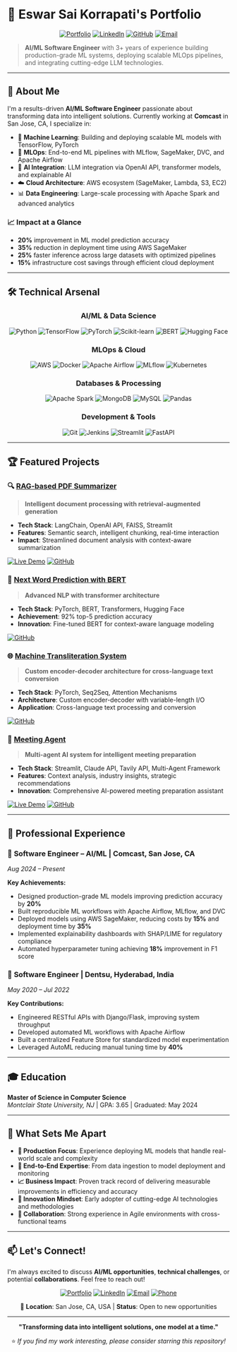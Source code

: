 # 🚀 Eswar Sai Korrapati's Portfolio

<div align="center">
  
[![Portfolio](https://img.shields.io/badge/Portfolio-Live-brightgreen?style=for-the-badge&logo=vercel)](https://eswarsaiportfolio.org/)
[![LinkedIn](https://img.shields.io/badge/LinkedIn-Connect-blue?style=for-the-badge&logo=linkedin)](https://www.linkedin.com/in/eswarsaikorrapati/)
[![GitHub](https://img.shields.io/badge/GitHub-Follow-black?style=for-the-badge&logo=github)](https://github.com/ek-sai)
[![Email](https://img.shields.io/badge/Email-Contact-red?style=for-the-badge&logo=gmail)](mailto:eksai0726@gmail.com)

</div>

> **AI/ML Software Engineer** with 3+ years of experience building production-grade ML systems, deploying scalable MLOps pipelines, and integrating cutting-edge LLM technologies.

---

## 🎯 About Me

I'm a results-driven **AI/ML Software Engineer** passionate about transforming data into intelligent solutions. Currently working at **Comcast** in San Jose, CA, I specialize in:

- 🤖 **Machine Learning**: Building and deploying scalable ML models with TensorFlow, PyTorch
- 🔄 **MLOps**: End-to-end ML pipelines with MLflow, SageMaker, DVC, and Apache Airflow
- 🧠 **AI Integration**: LLM integration via OpenAI API, transformer models, and explainable AI
- ☁️ **Cloud Architecture**: AWS ecosystem (SageMaker, Lambda, S3, EC2)
- 📊 **Data Engineering**: Large-scale processing with Apache Spark and advanced analytics

### 📈 Impact at a Glance
- **20%** improvement in ML model prediction accuracy
- **35%** reduction in deployment time using AWS SageMaker
- **25%** faster inference across large datasets with optimized pipelines
- **15%** infrastructure cost savings through efficient cloud deployment

---

## 🛠️ Technical Arsenal

<div align="center">

### AI/ML & Data Science
![Python](https://img.shields.io/badge/Python-3776AB?style=flat-square&logo=python&logoColor=white)
![TensorFlow](https://img.shields.io/badge/TensorFlow-FF6F00?style=flat-square&logo=tensorflow&logoColor=white)
![PyTorch](https://img.shields.io/badge/PyTorch-EE4C2C?style=flat-square&logo=pytorch&logoColor=white)
![Scikit-learn](https://img.shields.io/badge/Scikit_learn-F7931E?style=flat-square&logo=scikit-learn&logoColor=white)
![BERT](https://img.shields.io/badge/BERT-4285F4?style=flat-square&logo=google&logoColor=white)
![Hugging Face](https://img.shields.io/badge/🤗_Hugging_Face-FFD21E?style=flat-square&logoColor=black)

### MLOps & Cloud
![AWS](https://img.shields.io/badge/AWS-232F3E?style=flat-square&logo=amazon-aws&logoColor=white)
![Docker](https://img.shields.io/badge/Docker-2496ED?style=flat-square&logo=docker&logoColor=white)
![Apache Airflow](https://img.shields.io/badge/Apache_Airflow-017CEE?style=flat-square&logo=apache-airflow&logoColor=white)
![MLflow](https://img.shields.io/badge/MLflow-0194E2?style=flat-square&logo=mlflow&logoColor=white)
![Kubernetes](https://img.shields.io/badge/Kubernetes-326CE5?style=flat-square&logo=kubernetes&logoColor=white)

### Databases & Processing
![Apache Spark](https://img.shields.io/badge/Apache_Spark-E25A1C?style=flat-square&logo=apache-spark&logoColor=white)
![MongoDB](https://img.shields.io/badge/MongoDB-47A248?style=flat-square&logo=mongodb&logoColor=white)
![MySQL](https://img.shields.io/badge/MySQL-4479A1?style=flat-square&logo=mysql&logoColor=white)
![Pandas](https://img.shields.io/badge/Pandas-150458?style=flat-square&logo=pandas&logoColor=white)

### Development & Tools
![Git](https://img.shields.io/badge/Git-F05032?style=flat-square&logo=git&logoColor=white)
![Jenkins](https://img.shields.io/badge/Jenkins-D24939?style=flat-square&logo=jenkins&logoColor=white)
![Streamlit](https://img.shields.io/badge/Streamlit-FF4B4B?style=flat-square&logo=streamlit&logoColor=white)
![FastAPI](https://img.shields.io/badge/FastAPI-009688?style=flat-square&logo=fastapi&logoColor=white)

</div>

---

## 🏆 Featured Projects

### 🔍 [RAG-based PDF Summarizer](https://ragpdfsummarizer-ffas6wmxaty3zgblr39map.streamlit.app/)
> **Intelligent document processing with retrieval-augmented generation**

- **Tech Stack**: LangChain, OpenAI API, FAISS, Streamlit
- **Features**: Semantic search, intelligent chunking, real-time interaction
- **Impact**: Streamlined document analysis with context-aware summarization

[![Live Demo](https://img.shields.io/badge/Demo-Live-brightgreen?style=flat-square&logo=streamlit)](https://ragpdfsummarizer-ffas6wmxaty3zgblr39map.streamlit.app/)
[![GitHub](https://img.shields.io/badge/Code-GitHub-black?style=flat-square&logo=github)](https://github.com/ek-sai/RAG_PDF_Summarizer)

### 🧠 [Next Word Prediction with BERT](https://github.com/ek-sai/BERT)
> **Advanced NLP with transformer architecture**

- **Tech Stack**: PyTorch, BERT, Transformers, Hugging Face
- **Achievement**: 92% top-5 prediction accuracy
- **Innovation**: Fine-tuned BERT for context-aware language modeling

[![GitHub](https://img.shields.io/badge/Code-GitHub-black?style=flat-square&logo=github)](https://github.com/ek-sai/BERT)

### 🌐 [Machine Transliteration System](https://github.com/ek-sai/Machine_Transliteration)
> **Custom encoder-decoder architecture for cross-language text conversion**

- **Tech Stack**: PyTorch, Seq2Seq, Attention Mechanisms
- **Architecture**: Custom encoder-decoder with variable-length I/O
- **Application**: Cross-language text processing and conversion

[![GitHub](https://img.shields.io/badge/Code-GitHub-black?style=flat-square&logo=github)](https://github.com/ek-sai/Machine_Transliteration)

### 🤝 [Meeting Agent](https://meeting-agents-yapuvkj9basug2qlos2iqg.streamlit.app/)
> **Multi-agent AI system for intelligent meeting preparation**

- **Tech Stack**: Streamlit, Claude API, Tavily API, Multi-Agent Framework
- **Features**: Context analysis, industry insights, strategic recommendations
- **Innovation**: Comprehensive AI-powered meeting preparation assistant

[![Live Demo](https://img.shields.io/badge/Demo-Live-brightgreen?style=flat-square&logo=streamlit)](https://meeting-agents-yapuvkj9basug2qlos2iqg.streamlit.app/)
[![GitHub](https://img.shields.io/badge/Code-GitHub-black?style=flat-square&logo=github)](https://github.com/ek-sai/Meeting_Agent)

---

## 💼 Professional Experience

### 🏢 **Software Engineer – AI/ML** | Comcast, San Jose, CA
*Aug 2024 – Present*

**Key Achievements:**
- Designed production-grade ML models improving prediction accuracy by **20%**
- Built reproducible ML workflows with Apache Airflow, MLflow, and DVC
- Deployed models using AWS SageMaker, reducing costs by **15%** and deployment time by **35%**
- Implemented explainability dashboards with SHAP/LIME for regulatory compliance
- Automated hyperparameter tuning achieving **18%** improvement in F1 score

### 🏢 **Software Engineer** | Dentsu, Hyderabad, India  
*May 2020 – Jul 2022*

**Key Contributions:**
- Engineered RESTful APIs with Django/Flask, improving system throughput
- Developed automated ML workflows with Apache Airflow
- Built a  centralized Feature Store for standardized model experimentation
- Leveraged AutoML reducing manual tuning time by **40%**

---

## 🎓 Education

**Master of Science in Computer Science**  
*Montclair State University, NJ* | GPA: 3.65 | Graduated: May 2024

---

## 🌟 What Sets Me Apart

- **🎯 Production Focus**: Experience deploying ML models that handle real-world scale and complexity
- **🔄 End-to-End Expertise**: From data ingestion to model deployment and monitoring
- **📈 Business Impact**: Proven track record of delivering measurable improvements in efficiency and accuracy
- **🚀 Innovation Mindset**: Early adopter of cutting-edge AI technologies and methodologies
- **🤝 Collaboration**: Strong experience in Agile environments with cross-functional teams

---

## 📫 Let's Connect!

I'm always excited to discuss **AI/ML opportunities**, **technical challenges**, or potential **collaborations**. Feel free to reach out!

<div align="center">

[![Portfolio](https://img.shields.io/badge/🌐_Portfolio-Visit_Now-brightgreen?style=for-the-badge)](https://eswarsaiportfolio.org/)
[![LinkedIn](https://img.shields.io/badge/💼_LinkedIn-Let's_Connect-blue?style=for-the-badge)](https://www.linkedin.com/in/eswarsaikorrapati/)
[![Email](https://img.shields.io/badge/📧_Email-Get_In_Touch-red?style=for-the-badge)](mailto:eksai0726@gmail.com)
[![Phone](https://img.shields.io/badge/📱_Phone-551--344--5356-green?style=for-the-badge)]()

📍 **Location**: San Jose, CA, USA | **Status**: Open to new opportunities

</div>

---

<div align="center">
  
**"Transforming data into intelligent solutions, one model at a time."**

⭐ *If you find my work interesting, please consider starring this repository!*

</div>
